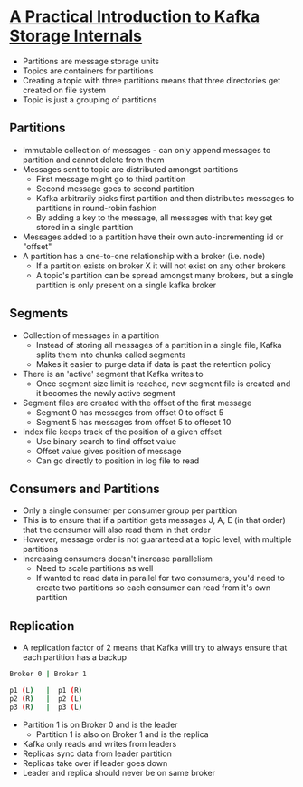 # [A Practical Introduction to Kafka Storage Internals](https://medium.com/@durgaswaroop/a-practical-introduction-to-kafka-storage-internals-d5b544f6925f)

* Partitions are message storage units
* Topics are containers for partitions
* Creating a topic with three partitions means that three directories get created on file system
* Topic is just a grouping of partitions

## Partitions

* Immutable collection of messages - can only append messages to partition and cannot delete from them
* Messages sent to topic are distributed amongst partitions
  * First message might go to third partition
  * Second message goes to second partition
  * Kafka arbitrarily picks first partition and then distributes messages to partitions in round-robin fashion
  * By adding a key to the message, all messages with that key get stored in a single partition
* Messages added to a partition have their own auto-incrementing id or "offset"
* A partition has a one-to-one relationship with a broker (i.e. node)
  * If a partition exists on broker X it will not exist on any other brokers
  * A topic's partition can be spread amongst many brokers, but a single partition is only present on a single kafka broker

## Segments

* Collection of messages in a partition
  * Instead of storing all messages of a partition in a single file, Kafka splits them into chunks called segments
  * Makes it easier to purge data if data is past the retention policy
* There is an 'active' segment that Kafka writes to
  * Once segment size limit is reached, new segment file is created and it becomes the newly active segment
* Segment files are created with the offset of the first message
  * Segment 0 has messages from offset 0 to offset 5
  * Segment 5 has messages from offset 5 to offeset 10
* Index file keeps track of the position of a given offset
  * Use binary search to find offset value
  * Offset value gives position of message
  * Can go directly to position in log file to read

## Consumers and Partitions

* Only a single consumer per consumer group per partition
* This is to ensure that if a partition gets messages J, A, E (in that order) that the consumer will also read them in that order
* However, message order is not guaranteed at a topic level, with multiple partitions
* Increasing consumers doesn't increase parallelism
  * Need to scale partitions as well
  * If wanted to read data in parallel for two consumers, you'd need to create two partitions so each consumer can read from it's own partition

## Replication

* A replication factor of 2 means that Kafka will try to always ensure that each partition has a backup

```bash
Broker 0 | Broker 1

p1 (L)   |  p1 (R)
p2 (R)   |  p2 (L)
p3 (R)   |  p3 (L) 
```

* Partition 1 is on Broker 0 and is the leader
  * Partition 1 is also on Broker 1 and is the replica
* Kafka only reads and writes from leaders
* Replicas sync data from leader partition
* Replicas take over if leader goes down
* Leader and replica should never be on same broker

